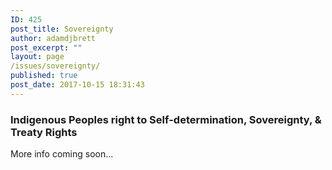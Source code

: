 ```yaml
---
ID: 425
post_title: Sovereignty
author: adamdjbrett
post_excerpt: ""
layout: page
/issues/sovereignty/
published: true
post_date: 2017-10-15 18:31:43
---
```

### Indigenous Peoples right to Self-determination, Sovereignty, & Treaty Rights

More info coming soon...
